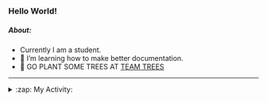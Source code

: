 ### Hello World!

##### About:
- Currently I am a student.
- 🌱 I’m learning how to make better documentation.
- 🌱 GO PLANT SOME TREES AT [TEAM TREES](https://teamtrees.org/)

---
<details>
  <summary>:zap: My Activity:</summary>
  
<!--START_SECTION:waka-->
![Code Time](http://img.shields.io/badge/Code%20Time-1%2C264%20hrs%2030%20mins-blue)

**I'm a Night 🦉** 

```text
🌞 Morning                2120 commits        ███░░░░░░░░░░░░░░░░░░░░░░   10.38 % 
🌆 Daytime                6768 commits        ████████░░░░░░░░░░░░░░░░░   33.13 % 
🌃 Evening                5899 commits        ███████░░░░░░░░░░░░░░░░░░   28.87 % 
🌙 Night                  5643 commits        ███████░░░░░░░░░░░░░░░░░░   27.62 % 
```
📅 **I'm Most Productive on Wednesday** 

```text
Monday                   2778 commits        ███░░░░░░░░░░░░░░░░░░░░░░   13.60 % 
Tuesday                  2807 commits        ███░░░░░░░░░░░░░░░░░░░░░░   13.74 % 
Wednesday                4807 commits        ██████░░░░░░░░░░░░░░░░░░░   23.53 % 
Thursday                 2721 commits        ███░░░░░░░░░░░░░░░░░░░░░░   13.32 % 
Friday                   2228 commits        ███░░░░░░░░░░░░░░░░░░░░░░   10.91 % 
Saturday                 1778 commits        ██░░░░░░░░░░░░░░░░░░░░░░░   08.70 % 
Sunday                   3311 commits        ████░░░░░░░░░░░░░░░░░░░░░   16.21 % 
```


📊 **This Week I Spent My Time On** 

```text
🔥 Editors: 
IntelliJ                 7 hrs 17 mins       ███████████████░░░░░░░░░░   61.46 % 
Android Studio           4 hrs 34 mins       ██████████░░░░░░░░░░░░░░░   38.54 % 

🐱‍💻 Projects: 
dev-dialogue             7 hrs 17 mins       ███████████████░░░░░░░░░░   61.46 % 
test-compose-2           3 hrs 3 mins        ██████░░░░░░░░░░░░░░░░░░░   25.75 % 
UserApp                  44 mins             ██░░░░░░░░░░░░░░░░░░░░░░░   06.22 % 
Little Lemon Menu        11 mins             ░░░░░░░░░░░░░░░░░░░░░░░░░   01.63 % 
swagstore                8 mins              ░░░░░░░░░░░░░░░░░░░░░░░░░   01.25 % 
```


 Last Updated on 23/11/2023 16:11:13 UTC
<!--END_SECTION:waka-->
</details>
